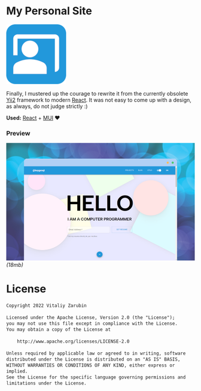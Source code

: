 My Personal Site
===================

![alt text](data/logo160.png)

Finally, I mustered up the courage to rewrite it from the currently obsolete [Yii2](https://www.yiiframework.com/) framework to modern
[React](https://reactjs.org/). It was not easy to come up with a design, as always, do not judge strictly :)

**Used:** [React](https://reactjs.org/) + [MUI](https://mui.com/) :heart:

### Preview
![alt text](data/preview-1000.png)
_(18mb)_

# License

```
Copyright 2022 Vitaliy Zarubin

Licensed under the Apache License, Version 2.0 (the "License");
you may not use this file except in compliance with the License.
You may obtain a copy of the License at

    http://www.apache.org/licenses/LICENSE-2.0

Unless required by applicable law or agreed to in writing, software
distributed under the License is distributed on an "AS IS" BASIS,
WITHOUT WARRANTIES OR CONDITIONS OF ANY KIND, either express or implied.
See the License for the specific language governing permissions and
limitations under the License.
```
